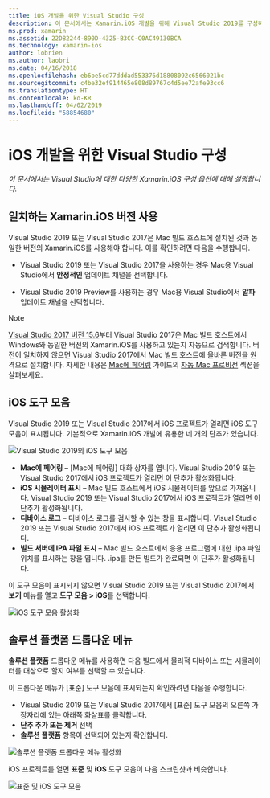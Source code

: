 ```yaml
---
title: iOS 개발을 위한 Visual Studio 구성
description: 이 문서에서는 Xamarin.iOS 개발을 위해 Visual Studio 2019를 구성하는 방법을 설명합니다. 특히 Xamarin.iOS의 설치된 버전, iOS 도구 모음 및 솔루션 플랫폼 드롭다운 메뉴를 구성하는 방법을 설명합니다.
ms.prod: xamarin
ms.assetid: 22D82244-890D-4325-B3CC-C0AC49130BCA
ms.technology: xamarin-ios
author: lobrien
ms.author: laobri
ms.date: 04/16/2018
ms.openlocfilehash: eb6be5cd77dddad553376d18808092c6566021bc
ms.sourcegitcommit: c4be32ef914465e808d89767c4d5ee72afe93cc6
ms.translationtype: HT
ms.contentlocale: ko-KR
ms.lasthandoff: 04/02/2019
ms.locfileid: "58854680"
---
```

# <a name="configuring-visual-studio-for-ios-development"></a>iOS 개발을 위한 Visual Studio 구성

_이 문서에서는 Visual Studio에 대한 다양한 Xamarin.iOS 구성 옵션에 대해 설명합니다._

## <a name="using-matching-xamarinios-versions"></a>일치하는 Xamarin.iOS 버전 사용

Visual Studio 2019 또는 Visual Studio 2017은 Mac 빌드 호스트에 설치된 것과 동일한 버전의 Xamarin.iOS를 사용해야 합니다. 이를 확인하려면 다음을 수행합니다.

- Visual Studio 2019 또는 Visual Studio 2017을 사용하는 경우 Mac용 Visual Studio에서 **안정적인** 업데이트 채널을 선택합니다.

- Visual Studio 2019 Preview를 사용하는 경우 Mac용 Visual Studio에서 **알파** 업데이트 채널을 선택합니다.

> [!NOTE]
> [Visual Studio 2017 버전 15.6](https://docs.microsoft.com/visualstudio/releasenotes/vs2017-relnotes#automatic-macos-provisioning)부터 Visual Studio 2017은 Mac 빌드 호스트에서 Windows와 동일한 버전의 Xamarin.iOS를 사용하고 있는지 자동으로 검색합니다. 버전이 일치하지 않으면 Visual Studio 2017에서 Mac 빌드 호스트에 올바른 버전을 원격으로 설치합니다. 자세한 내용은 [Mac에 페어링](~/ios/get-started/installation/windows/connecting-to-mac/index.md) 가이드의 [자동 Mac 프로비전](~/ios/get-started/installation/windows/connecting-to-mac/index.md#automatic-mac-provisioning) 섹션을 살펴보세요.

## <a name="ios-toolbar"></a>iOS 도구 모음

Visual Studio 2019 또는 Visual Studio 2017에서 iOS 프로젝트가 열리면 iOS 도구 모음이 표시됩니다.  기본적으로 Xamarin.iOS 개발에 유용한 네 개의 단추가 있습니다.

![Visual Studio 2019의 iOS 도구 모음](config-options-images/ios-toolbar.png)

- **Mac에 페어링** – [Mac에 페어링] 대화 상자를 엽니다. Visual Studio 2019 또는 Visual Studio 2017에서 iOS 프로젝트가 열리면 이 단추가 활성화됩니다.
- **iOS 시뮬레이터 표시** – Mac 빌드 호스트에서 iOS 시뮬레이터를 앞으로 가져옵니다. Visual Studio 2019 또는 Visual Studio 2017에서 iOS 프로젝트가 열리면 이 단추가 활성화됩니다.
- **디바이스 로그** – 디바이스 로그를 검사할 수 있는 창을 표시합니다. Visual Studio 2019 또는 Visual Studio 2017에서 iOS 프로젝트가 열리면 이 단추가 활성화됩니다.
- **빌드 서버에 IPA 파일 표시** – Mac 빌드 호스트에서 응용 프로그램에 대한 .ipa 파일 위치를 표시하는 창을 엽니다. .ipa를 만든 빌드가 완료되면 이 단추가 활성화됩니다.

이 도구 모음이 표시되지 않으면 Visual Studio 2019 또는 Visual Studio 2017에서 **보기** 메뉴를 열고 **도구 모음 > iOS**를 선택합니다.

![iOS 도구 모음 활성화](config-options-images/ios-toolbar-enable.png "iOS 도구 모음 활성화")

## <a name="solution-platforms-drop-down-menu"></a>솔루션 플랫폼 드롭다운 메뉴

**솔루션 플랫폼** 드롭다운 메뉴를 사용하면 다음 빌드에서 물리적 디바이스 또는 시뮬레이터를 대상으로 할지 여부를 선택할 수 있습니다.

이 드롭다운 메뉴가 [표준] 도구 모음에 표시되는지 확인하려면 다음을 수행합니다.

- Visual Studio 2019 또는 Visual Studio 2017에서 [표준] 도구 모음의 오른쪽 가장자리에 있는 아래쪽 화살표를 클릭합니다.
- **단추 추가 또는 제거** 선택 
- **솔루션 플랫폼** 항목이 선택되어 있는지 확인합니다.

![솔루션 플랫폼 드롭다운 메뉴 활성화](config-options-images/solution-platforms-enable.png "솔루션 플랫폼 드롭다운 메뉴 활성화")

iOS 프로젝트를 열면 **표준** 및 **iOS** 도구 모음이 다음 스크린샷과 비슷합니다.

![표준 및 iOS 도구 모음](config-options-images/toolbars.png "표준 및 iOS 도구 모음")
